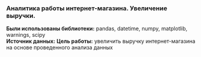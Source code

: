 ### Аналитика работы интернет-магазина. Увеличение выручки. 
**Были использованы библиотеки:** pandas, datetime, numpy, matplotlib, warnings, scipy \
**Источник данных:** 
**Цель работы:** увеличить выручку интернет-магазина на основе проведенного анализа данных

